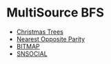 # MultiSource BFS
- [Christmas Trees](https://codeforces.com/contest/1283/problem/D)
- [Nearest Opposite Parity](https://codeforces.com/contest/1272/problem/E)
- [BITMAP](https://www.spoj.com/problems/BITMAP/)
- [SNSOCIAL](https://www.codechef.com/SNCKPB17/problems/SNSOCIAL/)
